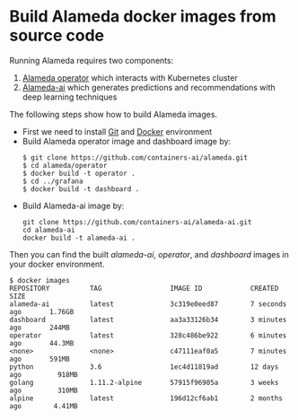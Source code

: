 # Build Alameda docker images from source code

Running Alameda requires two components:
1. [Alameda operator](https://github.com/containers-ai/alameda) which interacts with Kubernetes cluster
2. [Alameda-ai](https://github.com/containers-ai/alameda-ai) which generates predictions and recommendations with deep learning techniques 

The following steps show how to build Alameda images.
- First we need to install [Git](https://git-scm.com/book/en/v2/Getting-Started-Installing-Git) and [Docker](https://docs.docker.com/install/#supported-platforms) environment
- Build Alameda operator image and dashboard image by:
    ```
    $ git clone https://github.com/containers-ai/alameda.git
    $ cd alameda/operator
    $ docker build -t operator .
    $ cd ../grafana
    $ docker build -t dashboard .
    ```
- Build Alameda-ai image by:
    ```
    git clone https://github.com/containers-ai/alameda-ai.git
    cd alameda-ai
    docker build -t alameda-ai .
    ```
Then you can find the built *alameda-ai*, *operator*, and *dashboard* images in your docker environment.
```
$ docker images
REPOSITORY          TAG                 IMAGE ID            CREATED             SIZE
alameda-ai          latest              3c319e0eed87        7 seconds ago       1.76GB
dashboard           latest              aa3a33126b34        3 minutes ago       244MB
operator            latest              328c486be922        6 minutes ago       44.3MB
<none>              <none>              c47111eaf0a5        7 minutes ago       591MB
python              3.6                 1ec4d11819ad        12 days ago         918MB
golang              1.11.2-alpine       57915f96905a        3 weeks ago         310MB
alpine              latest              196d12cf6ab1        2 months ago        4.41MB
```
